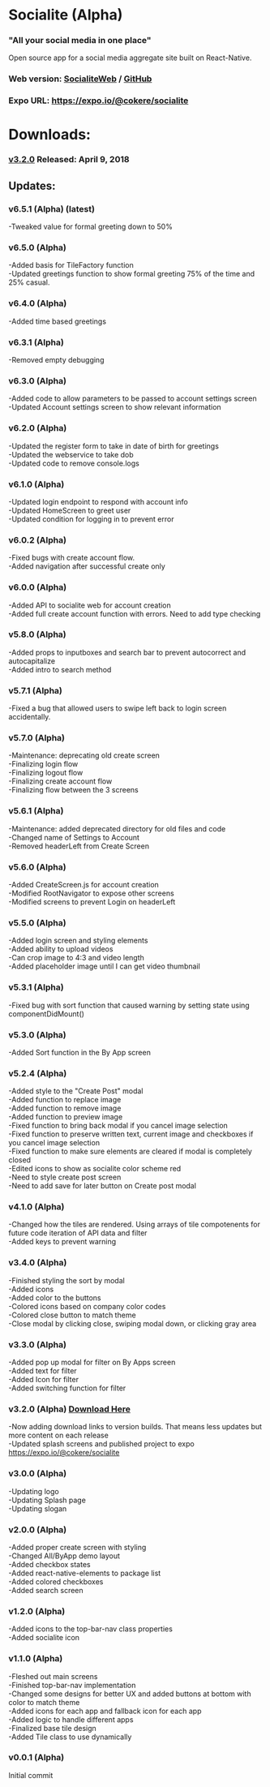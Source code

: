 # Socialite (Alpha)
### "All your social media in one place"  
Open source app for a social media aggregate site built on React-Native.  
### Web version: [SocialiteWeb](http://chukwumaokere.com/socialite/) / [GitHub](http://github.com/chukwumaokere/socialiteweb/)  
### Expo URL: https://expo.io/@cokere/socialite  

# Downloads:  
### [v3.2.0](http://chukwumaokere.com/socialite/downloads/socialitev320.tar.gz) Released: April 9, 2018   
    
## Updates:   
### v6.5.1 (Alpha) (latest)
-Tweaked value for formal greeting down to 50%   


### v6.5.0 (Alpha) 
-Added basis for TileFactory function   
-Updated greetings function to show formal greeting 75% of the time and 25% casual.   

### v6.4.0 (Alpha)
-Added time based greetings   

### v6.3.1 (Alpha) 
-Removed empty debugging   

### v6.3.0 (Alpha)   
-Added code to allow parameters to be passed to account settings screen   
-Updated Account settings screen to show relevant information   

### v6.2.0 (Alpha) 
-Updated the register form to take in date of birth for greetings   
-Updated the webservice to take dob   
-Updated  code to remove console.logs   

### v6.1.0 (Alpha)   
-Updated login endpoint to respond with account info   
-Updated HomeScreen to greet user   
-Updated condition for logging in to prevent error   

### v6.0.2 (Alpha) 
-Fixed bugs with create account flow.   
-Added navigation after successful create only   

### v6.0.0 (Alpha)
-Added API to socialite web for account creation   
-Added full create account function with errors. Need to add type checking   

### v5.8.0 (Alpha)   
-Added props to inputboxes and search bar to prevent autocorrect and autocapitalize   
-Added intro to search method   

### v5.7.1 (Alpha)
-Fixed a bug that allowed users to swipe left back to login screen accidentally.   

### v5.7.0 (Alpha)
-Maintenance: deprecating old create screen   
-Finalizing login flow   
-Finalizing logout flow  
-Finalizing create account flow   
-Finalizing flow between the 3 screens   

### v5.6.1 (Alpha) 
-Maintenance: added deprecated directory for old files and code   
-Changed name of Settings to Account   
-Removed headerLeft from Create Screen   

### v5.6.0 (Alpha)   
-Added CreateScreen.js for account creation   
-Modified RootNavigator to expose other screens   
-Modified screens to prevent Login on headerLeft   

### v5.5.0 (Alpha)   
-Added login screen and styling elements   
-Added ability to upload videos   
-Can crop image to 4:3 and video length   
-Added placeholder image until I can get video thumbnail   

### v5.3.1 (Alpha)    
-Fixed bug with sort function that caused warning by setting state using componentDidMount()   

### v5.3.0 (Alpha) 
-Added Sort function in the By App screen  

### v5.2.4 (Alpha) 
-Added style to the "Create Post" modal  
-Added function to replace image  
-Added function to remove image  
-Added function to preview image  
-Fixed function to bring back modal if you cancel image selection  
-Fixed function to preserve written text, current image and checkboxes if you cancel image selection   
-Fixed function to make sure elements are cleared if modal is completely closed  
-Edited icons to show as socialite color scheme red  
-Need to style create post screen  
-Need to add save for later button on Create post modal  

### v4.1.0 (Alpha) 
-Changed how the tiles are rendered. Using arrays of tile compotenents for future code iteration of API data and filter   
-Added keys to prevent warning  

### v3.4.0 (Alpha) 
-Finished styling the sort by modal   
-Added icons   
-Added color to the buttons   
-Colored icons based on company color codes   
-Colored close button to match theme    
-Close modal by clicking close, swiping modal down, or clicking gray area   

### v3.3.0 (Alpha)
-Added pop up modal for filter on By Apps screen  
-Added text for filter  
-Added Icon for filter  
-Added switching function for filter  

### v3.2.0 (Alpha) [Download Here](http://chukwumaokere.com/socialite/downloads/socialitev320.tar.gz)
-Now adding download links to version builds. That means less updates but more content on each release  
-Updated splash screens and published project to expo https://expo.io/@cokere/socialite  

### v3.0.0 (Alpha)
-Updating logo  
-Updating Splash page  
-Updating slogan  

### v2.0.0 (Alpha)
-Added proper create screen with styling  
-Changed All/ByApp demo layout  
-Added checkbox states  
-Added react-native-elements to package list  
-Added colored checkboxes  
-Added search screen  

### v1.2.0 (Alpha)  
-Added icons to the top-bar-nav class properties  
-Added socialite icon  

### v1.1.0 (Alpha)
-Fleshed out main screens  
-Finished top-bar-nav implementation  
-Changed some designs for better UX and added buttons at bottom with color to match theme  
-Added icons for each app and fallback icon for each app  
-Added logic to handle different apps  
-Finalized base tile design  
-Added Tile class to use dynamically  

### v0.0.1 (Alpha)
Initial commit  

